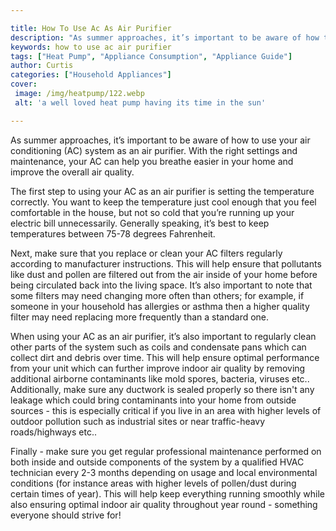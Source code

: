 ```yaml
---

title: How To Use Ac As Air Purifier
description: "As summer approaches, it’s important to be aware of how to use your air conditioning (AC) system as an air purifier. With the righ...get more detail"
keywords: how to use ac air purifier
tags: ["Heat Pump", "Appliance Consumption", "Appliance Guide"]
author: Curtis
categories: ["Household Appliances"]
cover: 
 image: /img/heatpump/122.webp
 alt: 'a well loved heat pump having its time in the sun'

---
```


As summer approaches, it’s important to be aware of how to use your air conditioning (AC) system as an air purifier. With the right settings and maintenance, your AC can help you breathe easier in your home and improve the overall air quality. 

The first step to using your AC as an air purifier is setting the temperature correctly. You want to keep the temperature just cool enough that you feel comfortable in the house, but not so cold that you’re running up your electric bill unnecessarily. Generally speaking, it’s best to keep temperatures between 75-78 degrees Fahrenheit. 

Next, make sure that you replace or clean your AC filters regularly according to manufacturer instructions. This will help ensure that pollutants like dust and pollen are filtered out from the air inside of your home before being circulated back into the living space. It’s also important to note that some filters may need changing more often than others; for example, if someone in your household has allergies or asthma then a higher quality filter may need replacing more frequently than a standard one. 

When using your AC as an air purifier, it’s also important to regularly clean other parts of the system such as coils and condensate pans which can collect dirt and debris over time. This will help ensure optimal performance from your unit which can further improve indoor air quality by removing additional airborne contaminants like mold spores, bacteria, viruses etc.. Additionally, make sure any ductwork is sealed properly so there isn't any leakage which could bring contaminants into your home from outside sources - this is especially critical if you live in an area with higher levels of outdoor pollution such as industrial sites or near traffic-heavy roads/highways etc.. 

Finally - make sure you get regular professional maintenance performed on both inside and outside components of the system by a qualified HVAC technician every 2-3 months depending on usage and local environmental conditions (for instance areas with higher levels of pollen/dust during certain times of year). This will help keep everything running smoothly while also ensuring optimal indoor air quality throughout year round - something everyone should strive for!
